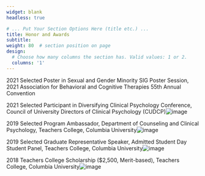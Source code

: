 ```yaml
---
widget: blank
headless: true

# ... Put Your Section Options Here (title etc.) ...
title: Honor and Awards
subtitle:
weight: 80  # section position on page
design:
  # Choose how many columns the section has. Valid values: 1 or 2.
  columns: '1'
---
```


2021 Selected Poster in Sexual and Gender Minority SIG Poster Session, 2021 Association for Behavioral and Cognitive Therapies 55th Annual Convention

2021 Selected Participant in Diversifying Clinical Psychology Conference, Council of University Directors of Clinical Psychology (CUDCP)![image](https://user-images.githubusercontent.com/54869999/132050671-1598dfd2-5ec7-4a54-a193-96681bec3654.png)

2019 Selected Program Ambassador, Department of Counseling and Clinical Psychology, Teachers College, Columbia University![image](https://user-images.githubusercontent.com/54869999/132050696-762bfb24-91d1-4961-8c9f-41a08a1f8269.png)

2019 Selected Graduate Representative Speaker, Admitted Student Day Student Panel, Teachers College, Columbia University![image](https://user-images.githubusercontent.com/54869999/132050725-284709cc-150c-4115-930d-34ab28161c69.png)

2018 Teachers College Scholarship ($2,500, Merit-based), Teachers College, Columbia University![image](https://user-images.githubusercontent.com/54869999/132050737-d3039c60-f2f2-4128-979a-c2e674ee02ed.png)
